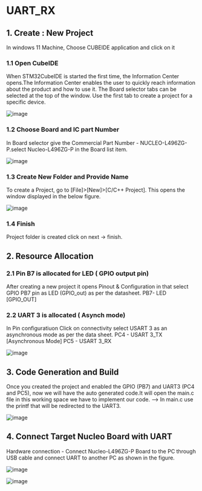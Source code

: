 # UART_RX

## 1. Create : New Project
  In windows 11 Machine,  Choose CUBEIDE application and click on it
  
### 1.1 Open CubeIDE
When STM32CubeIDE is started the first time, the Information Center opens.The Information Center enables the user to quickly reach information about the product and how to use it. The Board selector  tabs can be selected at the top of the window. Use the first tab to create a project for a specific device.

![image](https://github.com/DLinIoTedge/Harpy/assets/144312729/b323e9d6-7997-4d5e-a0d4-6fbbdcaecbda)

###  1.2 Choose Board and IC part Number

In Board selector give the Commercial Part Number - NUCLEO-L496ZG-P.select Nucleo-L496ZG-P in the  Board list item.

  ![image](https://github.com/DLinIoTedge/Harpy/assets/144312729/07b08d01-ff1e-4072-9d2c-38b3687d9dec)
  
###  1.3 Create  New Folder and Provide Name
To create a Project, go to [File]>[New]>[C/C++ Project]. This opens the window displayed in the below figure.

![image](https://github.com/DLinIoTedge/Harpy/assets/144312729/d2a434c8-c47f-406b-80bf-3461c94f6807)

### 1.4 Finish
Project folder is created click on next -> finish.

##  2. Resource Allocation

### 2.1 Pin B7 is allocated for LED ( GPIO output pin)
After creating a new project it opens Pinout & Configuration in that select GPIO PB7 pin as LED (GPIO_out) as per the datasheet.
PB7- LED [GPIO_OUT]

### 2.2 UART 3 is allocated ( Asynch mode)
In Pin configuratiuon Click on connectivity select USART 3 as an asynchronous mode as per the data sheet.
PC4 - USART 3_TX [Asynchronous Mode]
PC5 - USART 3_RX

![image](https://github.com/DLinIoTedge/Harpy/assets/144312729/cb3ae49d-d59c-46a8-9699-1d4839253a49)

## 3. Code Generation and Build
Once you created the project and enabled the GPIO (PB7) and UART3 (PC4 and PC5), now we will have the auto generated code.It will open the main.c file in this working space we have to implement our code.
—> In main.c use the printf that will be redirected to the UART3.

![image](https://github.com/DLinIoTedge/Harpy/assets/144312729/17545e33-d311-4759-a65c-864271655c87)

## 4.  Connect Target Nucleo Board with UART

Hardware connection - Connect Nucleo-L496ZG-P Board to the PC through USB cable and connect UART to another PC as shown in the figure.

![image](https://github.com/SGyashu/STM32_RX/assets/144312729/da491818-3777-44e3-bde5-784c16c5a2f5)

![image](https://github.com/SGyashu/STM32_RX/assets/144312729/07f2fc81-4895-4f96-8e22-480b42a8638e)




